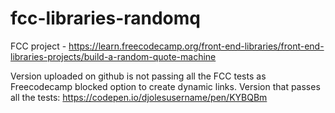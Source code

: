 # fcc-libraries-randomq

FCC project - https://learn.freecodecamp.org/front-end-libraries/front-end-libraries-projects/build-a-random-quote-machine

Version uploaded on github  is not passing all the FCC tests as Freecodecamp blocked option to create dynamic links. Version that passes all the tests: 
https://codepen.io/djolesusername/pen/KYBQBm
